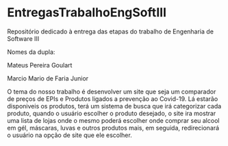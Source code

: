 # EntregasTrabalhoEngSoftIII
Repositório dedicado à entrega das etapas do trabalho de Engenharia de Software III

Nomes da dupla:

Mateus Pereira Goulart

Marcio Mario de Faria Junior

O tema do nosso trabalho é desenvolver um site que seja um comparador de preços de EPIs e Produtos ligados a prevenção ao Covid-19.
Lá estarão disponiveis os produtos, terá um sistema de busca que irá categorizar cada produto, quando o usuário escolher o produto desejado, o site ira mostrar uma lista de lojas onde o mesmo poderá escolher onde comprar seu alcool em gél, máscaras, luvas e outros produtos mais, em seguida, redirecionará o usuário na opção de site que ele escolher.
